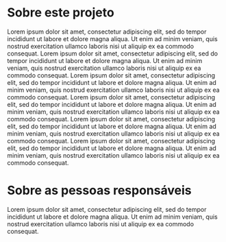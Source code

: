 # Sobre este projeto

Lorem ipsum dolor sit amet, consectetur adipiscing elit, sed do 
tempor incididunt ut labore et dolore magna aliqua. Ut enim ad minim 
veniam, quis nostrud exercitation ullamco laboris nisi ut aliquip ex 
ea commodo consequat. Lorem ipsum dolor sit amet, consectetur adipiscing elit, sed do tempor incididunt ut labore et dolore magna aliqua. Ut enim ad minim 
veniam, quis nostrud exercitation ullamco laboris nisi ut aliquip ex 
ea commodo consequat. Lorem ipsum dolor sit amet, consectetur adipiscing elit, sed do tempor incididunt ut labore et dolore magna aliqua. Ut enim ad minim 
veniam, quis nostrud exercitation ullamco laboris nisi ut aliquip ex 
ea commodo consequat. Lorem ipsum dolor sit amet, consectetur adipiscing elit, sed do tempor incididunt ut labore et dolore magna aliqua. Ut enim ad minim 
veniam, quis nostrud exercitation ullamco laboris nisi ut aliquip ex 
ea commodo consequat. Lorem ipsum dolor sit amet, consectetur adipiscing elit, sed do  tempor incididunt ut labore et dolore magna aliqua. Ut enim ad minim 
veniam, quis nostrud exercitation ullamco laboris nisi ut aliquip ex 
ea commodo consequat. Lorem ipsum dolor sit amet, consectetur adipiscing elit, sed do tempor incididunt ut labore et dolore magna aliqua. Ut enim ad minim 
veniam, quis nostrud exercitation ullamco laboris nisi ut aliquip ex 
ea commodo consequat.

# Sobre as pessoas responsáveis

Lorem ipsum dolor sit amet, consectetur adipiscing elit, sed do tempor incididunt ut labore et dolore magna aliqua. Ut enim ad minim 
veniam, quis nostrud exercitation ullamco laboris nisi ut aliquip ex 
ea commodo consequat.